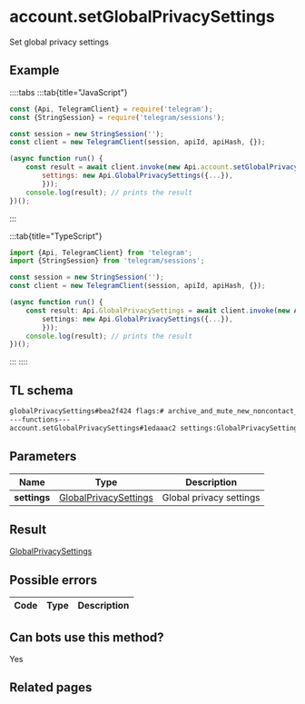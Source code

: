 # account.setGlobalPrivacySettings

Set global privacy settings

## Example

::::tabs
:::tab{title="JavaScript"}

```js
const {Api, TelegramClient} = require('telegram');
const {StringSession} = require('telegram/sessions');

const session = new StringSession('');
const client = new TelegramClient(session, apiId, apiHash, {});

(async function run() {
    const result = await client.invoke(new Api.account.setGlobalPrivacySettings({
		settings: new Api.GlobalPrivacySettings({...}),
		}));
    console.log(result); // prints the result
})();

```

:::

:::tab{title="TypeScript"}

```ts
import {Api, TelegramClient} from 'telegram';
import {StringSession} from 'telegram/sessions';

const session = new StringSession('');
const client = new TelegramClient(session, apiId, apiHash, {});

(async function run() {
    const result: Api.GlobalPrivacySettings = await client.invoke(new Api.account.setGlobalPrivacySettings({
		settings: new Api.GlobalPrivacySettings({...}),
		}));
    console.log(result); // prints the result
})();

```

:::
::::

## TL schema

```txt
globalPrivacySettings#bea2f424 flags:# archive_and_mute_new_noncontact_peers:flags.0?Bool = GlobalPrivacySettings;
---functions---
account.setGlobalPrivacySettings#1edaaac2 settings:GlobalPrivacySettings = GlobalPrivacySettings;
```

## Parameters

|     Name     | Type                                                                          | Description             |
| :----------: | ----------------------------------------------------------------------------- | ----------------------- |
| **settings** | [GlobalPrivacySettings](https://core.telegram.org/type/GlobalPrivacySettings) | Global privacy settings |

## Result

[GlobalPrivacySettings](https://core.telegram.org/type/GlobalPrivacySettings)

## Possible errors

| Code | Type | Description |
| :--: | ---- | ----------- |

## Can bots use this method?

Yes

## Related pages
